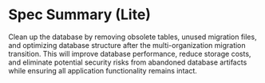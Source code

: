 # Spec Summary (Lite)

Clean up the database by removing obsolete tables, unused migration files, and optimizing database structure after the multi-organization migration transition. This will improve database performance, reduce storage costs, and eliminate potential security risks from abandoned database artifacts while ensuring all application functionality remains intact.
